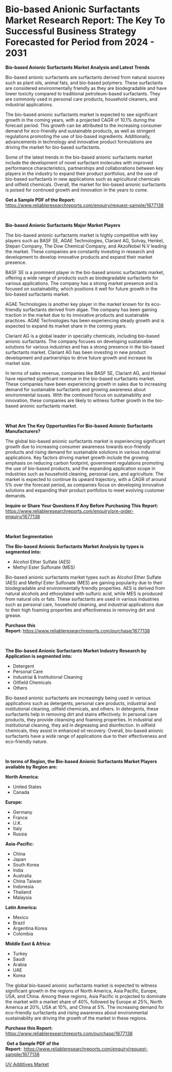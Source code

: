 <p><h1>Bio-based Anionic Surfactants Market Research Report: The Key To Successful Business Strategy Forecasted for Period from 2024 - 2031</h1></p><p><strong>Bio-based Anionic Surfactants Market Analysis and Latest Trends</strong></p>
<p><p>Bio-based anionic surfactants are surfactants derived from natural sources such as plant oils, animal fats, and bio-based polymers. These surfactants are considered environmentally friendly as they are biodegradable and have lower toxicity compared to traditional petroleum-based surfactants. They are commonly used in personal care products, household cleaners, and industrial applications.</p><p>The bio-based anionic surfactants market is expected to see significant growth in the coming years, with a projected CAGR of 10.1% during the forecast period. This growth can be attributed to the increasing consumer demand for eco-friendly and sustainable products, as well as stringent regulations promoting the use of bio-based ingredients. Additionally, advancements in technology and innovative product formulations are driving the market for bio-based surfactants.</p><p>Some of the latest trends in the bio-based anionic surfactants market include the development of novel surfactant molecules with improved performance characteristics, partnerships and collaborations between key players in the industry to expand their product portfolios, and the use of bio-based surfactants in new applications such as agricultural chemicals and oilfield chemicals. Overall, the market for bio-based anionic surfactants is poised for continued growth and innovation in the years to come.</p></p>
<p><strong>Get a Sample PDF of the Report:&nbsp;</strong> <a href="https://www.reliableresearchreports.com/enquiry/request-sample/1677138">https://www.reliableresearchreports.com/enquiry/request-sample/1677138</a></p>
<p>&nbsp;</p>
<p><strong>Bio-based Anionic Surfactants Major Market Players</strong></p>
<p><p>The bio-based anionic surfactants market is highly competitive with key players such as BASF SE, AGAE Technologies, Clariant AG, Solvay, Henkel, Stepan Company, The Dow Chemical Company, and AkzoNobel N.V leading the market. These companies are constantly investing in research and development to develop innovative products and expand their market presence.</p><p>BASF SE is a prominent player in the bio-based anionic surfactants market, offering a wide range of products such as biodegradable surfactants for various applications. The company has a strong market presence and is focused on sustainability, which positions it well for future growth in the bio-based surfactants market.</p><p>AGAE Technologies is another key player in the market known for its eco-friendly surfactants derived from algae. The company has been gaining traction in the market due to its innovative products and sustainable practices. AGAE Technologies has been experiencing steady growth and is expected to expand its market share in the coming years.</p><p>Clariant AG is a global leader in specialty chemicals, including bio-based anionic surfactants. The company focuses on developing sustainable solutions for various industries and has a strong presence in the bio-based surfactants market. Clariant AG has been investing in new product development and partnerships to drive future growth and increase its market size.</p><p>In terms of sales revenue, companies like BASF SE, Clariant AG, and Henkel have reported significant revenue in the bio-based surfactants market. These companies have been experiencing growth in sales due to increasing demand for sustainable surfactants and growing awareness about environmental issues. With the continued focus on sustainability and innovation, these companies are likely to witness further growth in the bio-based anionic surfactants market.</p></p>
<p>&nbsp;</p>
<p><strong>What Are The Key Opportunities For Bio-based Anionic Surfactants Manufacturers?</strong></p>
<p><p>The global bio-based anionic surfactants market is experiencing significant growth due to increasing consumer awareness towards eco-friendly products and rising demand for sustainable solutions in various industrial applications. Key factors driving market growth include the growing emphasis on reducing carbon footprint, government regulations promoting the use of bio-based products, and the expanding application scope in industries such as household cleaning, personal care, and agriculture. The market is expected to continue its upward trajectory, with a CAGR of around 5% over the forecast period, as companies focus on developing innovative solutions and expanding their product portfolios to meet evolving customer demands.</p></p>
<p><strong>Inquire or Share Your Questions If Any Before Purchasing This Report:</strong> <a href="https://www.reliableresearchreports.com/enquiry/pre-order-enquiry/1677138">https://www.reliableresearchreports.com/enquiry/pre-order-enquiry/1677138</a></p>
<p>&nbsp;</p>
<p><strong>Market Segmentation</strong></p>
<p><strong>The Bio-based Anionic Surfactants Market Analysis by types is segmented into:</strong></p>
<p><ul><li>Alcohol Ether Sulfate (AES)</li><li>Methyl Ester Sulfonate (MES)</li></ul></p>
<p><p>Bio-based anionic surfactants market types such as Alcohol Ether Sulfate (AES) and Methyl Ester Sulfonate (MES) are gaining popularity due to their biodegradable and environmentally friendly properties. AES is derived from natural alcohols and ethoxylated with sulfuric acid, while MES is produced from natural oils or fats. These surfactants are used in various industries such as personal care, household cleaning, and industrial applications due to their high foaming properties and effectiveness in removing dirt and grease.</p></p>
<p><strong>Purchase this Report:&nbsp;</strong><a href="https://www.reliableresearchreports.com/purchase/1677138">https://www.reliableresearchreports.com/purchase/1677138</a></p>
<p>&nbsp;</p>
<p><strong>The Bio-based Anionic Surfactants Market Industry Research by Application is segmented into:</strong></p>
<p><ul><li>Detergent</li><li>Personal Care</li><li>Industrial & Institutional Cleaning</li><li>Oilfield Chemicals</li><li>Others</li></ul></p>
<p><p>Bio-based anionic surfactants are increasingly being used in various applications such as detergents, personal care products, industrial and institutional cleaning, oilfield chemicals, and others. In detergents, these surfactants help in removing dirt and stains effectively. In personal care products, they provide cleansing and foaming properties. In industrial and institutional cleaning, they aid in degreasing and disinfection. In oilfield chemicals, they assist in enhanced oil recovery. Overall, bio-based anionic surfactants have a wide range of applications due to their effectiveness and eco-friendly nature.</p></p>
<p>&nbsp;</p>
<p><strong>In terms of Region, the Bio-based Anionic Surfactants Market Players available by Region are:</strong></p>
<p>
    <p> <strong> North America: </strong>
        <ul>
            <li>United States</li>
            <li>Canada</li>
        </ul>
        </p> 
    <p> <strong> Europe: </strong>
        <ul>
            <li>Germany</li>
            <li>France</li>
            <li>U.K.</li>
            <li>Italy</li>
            <li>Russia</li>
        </ul>
        </p> 
    <p> <strong> Asia-Pacific: </strong>
        <ul>
            <li>China</li>
            <li>Japan</li>
            <li>South Korea</li>
            <li>India</li>
            <li>Australia</li>
            <li>China Taiwan</li>
            <li>Indonesia</li>
            <li>Thailand</li>
            <li>Malaysia</li>
        </ul>
        </p> 
    <p> <strong> Latin America: </strong>
        <ul>
            <li>Mexico</li>
            <li>Brazil</li>
            <li>Argentina Korea</li>
            <li>Colombia</li>
        </ul>
        </p> 
    <p> <strong> Middle East & Africa: </strong>
        <ul>
            <li>Turkey</li>
            <li>Saudi</li>
            <li>Arabia</li>
            <li>UAE</li>
            <li>Korea</li>
        </ul>
    </p>
    </p>
<p><p>The global bio-based anionic surfactants market is expected to witness significant growth in the regions of North America, Asia Pacific, Europe, USA, and China. Among these regions, Asia Pacific is projected to dominate the market with a market share of 40%, followed by Europe at 25%, North America at 20%, USA at 10%, and China at 5%. The increasing demand for eco-friendly surfactants and rising awareness about environmental sustainability are driving the growth of the market in these regions.</p></p>
<p><strong>Purchase this Report: </strong><a href="https://www.reliableresearchreports.com/purchase/1677138">https://www.reliableresearchreports.com/purchase/1677138</a></p>
<p>&nbsp;<strong>Get a Sample PDF of the Report:&nbsp;&nbsp;</strong><a href="https://www.reliableresearchreports.com/enquiry/request-sample/1677138">https://www.reliableresearchreports.com/enquiry/request-sample/1677138</a></p>
<p><strong></strong></p>
<p><p><a href="https://github.com/pgtimber/Market-Research-Report-List-1/blob/main/uv-additives-market.md">UV Additives Market</a></p></p>